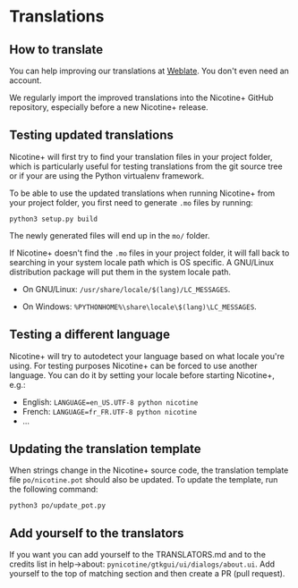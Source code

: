 # Translations

## How to translate

You can help improving our translations at [Weblate](https://hosted.weblate.org/projects/nicotine-plus/nicotine-plus/). You don't even need an account.

We regularly import the improved translations into the Nicotine+ GitHub repository, especially before a new Nicotine+ release.

## Testing updated translations

Nicotine+ will first try to find your translation files in your project folder, which is particularly useful for testing translations from the git source tree or if your are using the Python virtualenv framework.

To be able to use the updated translations when running Nicotine+ from your project folder, you first need to generate `.mo` files by running:

```console
python3 setup.py build
```

The newly generated files will end up in the `mo/` folder.

If Nicotine+ doesn't find the `.mo` files in your project folder, it will fall back to searching in your system locale path which is OS specific. A GNU/Linux distribution package will put them in the system locale path.

* On GNU/Linux: `/usr/share/locale/$(lang)/LC_MESSAGES`.

* On Windows: `%PYTHONHOME%\share\locale\$(lang)\LC_MESSAGES`.

## Testing a different language

Nicotine+ will try to autodetect your language based on what locale you're using. For testing purposes Nicotine+ can be forced to use another language. You can do it by setting your locale before starting Nicotine+, e.g.:

* English: `LANGUAGE=en_US.UTF-8 python nicotine`
* French: `LANGUAGE=fr_FR.UTF-8 python nicotine`
* ...

## Updating the translation template

When strings change in the Nicotine+ source code, the translation template file `po/nicotine.pot` should also be updated. To update the template, run the following command:

```console
python3 po/update_pot.py
```


## Add yourself to the translators

If you want you can add yourself to the TRANSLATORS.md and to the credits list in help→about: `pynicotine/gtkgui/ui/dialogs/about.ui`. Add yourself to the top of matching section and then create a PR (pull request).
